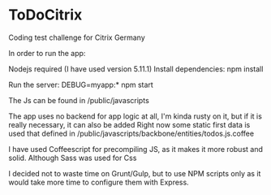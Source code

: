 # ToDoCitrix
Coding test challenge for Citrix Germany

In order to run the app:


Nodejs required (I have used version 5.11.1)
Install dependencies: npm install

Run the server:
DEBUG=myapp:* npm start

The Js can be found in /public/javascripts

The app uses no backend for app logic at all, I'm kinda rusty on it, but if it is really necessary, it can also be added
Right now some static first data is used that defined in /public/javascripts/backbone/entities/todos.js.coffee


I have used Coffeescript for precompiling JS, as it makes it more robust and solid. Although Sass was used for Css


I decided not to waste time on Grunt/Gulp, but to use NPM scripts only as it would take more time to configure them with Express.
